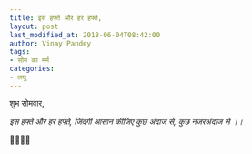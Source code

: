 ```yaml
---
title: इस हफ्ते और हर हफ्ते,
layout: post
last_modified_at: 2018-06-04T08:42:00
author: Vinay Pandey
tags:
- सोम का मर्म
categories:
- लघु
---
```

शुभ सोमवार,

*इस हफ्ते और हर हफ्ते,*
*जिंदगी आसान कीजिए*
*कुछ अंदाज से,*
*कुछ नजरअंदाज से ।।*

🙏🌷🌷🙏


